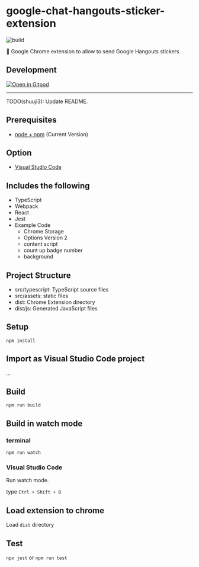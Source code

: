 # google-chat-hangouts-sticker-extension

![build](https://github.com/chibat/chrome-extension-typescript-starter/workflows/build/badge.svg)

🙂 Google Chrome extension to allow to send Google Hangouts stickers

## Development

[![Open in Gitpod](https://gitpod.io/button/open-in-gitpod.svg)](https://gitpod.io/#https://github.com/shuuji3/google-chat-hangouts-sticker-extension)

---

TODO(shuuji3): Update README.

## Prerequisites

* [node + npm](https://nodejs.org/) (Current Version)

## Option

* [Visual Studio Code](https://code.visualstudio.com/)

## Includes the following

* TypeScript
* Webpack
* React
* Jest
* Example Code
    * Chrome Storage
    * Options Version 2
    * content script
    * count up badge number
    * background

## Project Structure

* src/typescript: TypeScript source files
* src/assets: static files
* dist: Chrome Extension directory
* dist/js: Generated JavaScript files

## Setup

```
npm install
```

## Import as Visual Studio Code project

...

## Build

```
npm run build
```

## Build in watch mode

### terminal

```
npm run watch
```

### Visual Studio Code

Run watch mode.

type `Ctrl + Shift + B`

## Load extension to chrome

Load `dist` directory

## Test
`npx jest` or `npm run test`
